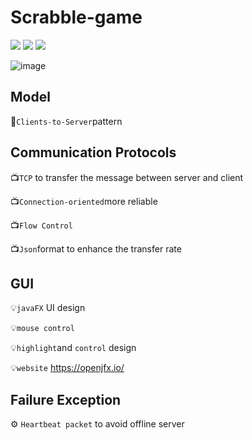 # Scrabble-game
![](https://img.shields.io/badge/Communication-TCP-green.svg)
![](https://img.shields.io/badge/UI-JavaFX-blue.svg)
![](https://img.shields.io/badge/Language-java9-orange.svg)

![image](https://github.com/alanwangwyz/scrabble-game/blob/master/image/Scrabble-Logo-Small.jpg)

## Model ##
🔑`Clients-to-Server`pattern

## Communication Protocols ##
📺`TCP` to transfer the message between server and client

📺`Connection-oriented`more reliable

📺`Flow Control`

📺`Json`format to enhance the transfer rate

## GUI ##
💡`javaFX` UI design

💡`mouse control` 

💡`highlight`and `control` design

💡`website` https://openjfx.io/

## Failure Exception ##
⚙ `Heartbeat packet` to avoid offline server

